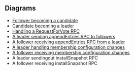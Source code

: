 
## Diagrams
- [Follower becoming a candidate](follower_becomes_candidate.png)
- [Candidate becoming a leader](candidate_becoming_leader.png)
- [Handling a RequestForVote RPC](./handling_request_vote_rpc.png)
- [A leader sending appendEntries RPC to followers](./append_entries_rpc_leader.jpeg)
- [A follower receiving appendEntries RPC from a leader](./append_entries_rpc_follower.jpeg)
- [A leader handling membership configuration changes](./configuration_change_leader.png)
- [A follower receiving membership configuration changes](./configuration_change_follower.png)
- A leader sendingout installSnapshot RPC
- A follower receiving installSnapshot RPC
